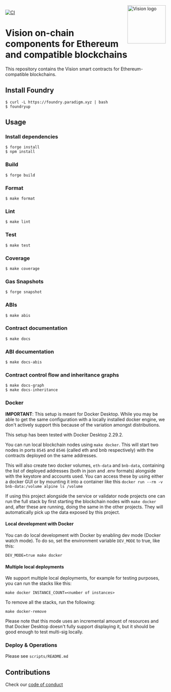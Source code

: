 <img src="https://raw.githubusercontent.com/vision-web3-foundation/ethereum-contracts/img/vision-logo-full.svg" alt="Vision logo" align="right" width="120" />

[![CI](https://github.com/vision-web3-foundation/ethereum-contracts/actions/workflows/ci.yaml/badge.svg)](https://github.com/vision-web3-foundation/ethereum-contracts/actions/workflows/ci.yaml) 

# Vision on-chain components for Ethereum and compatible blockchains

This repository contains the Vision smart contracts for Ethereum-compatible
blockchains.

## Install Foundry 
```shell
$ curl -L https://foundry.paradigm.xyz | bash
$ foundryup
```

## Usage

### Install dependencies

```shell
$ forge install
$ npm install
```

### Build

```shell
$ forge build
```

### Format

```shell
$ make format
```

### Lint

```shell
$ make lint
```

### Test

```shell
$ make test
```

### Coverage

```shell
$ make coverage
```

### Gas Snapshots

```shell
$ forge snapshot
```

### ABIs

```shell
$ make abis
```

### Contract documentation

```shell
$ make docs
```

### ABI documentation

```shell
$ make docs-abis
```

### Contract control flow and inheritance graphs

```shell
$ make docs-graph
$ make docs-inheritance
```

### Docker

**IMPORTANT**: This setup is meant for Docker Desktop. While you may be able to get the same configuration with a locally installed docker engine, we don't actively support this because of the variation amongst distributions.

This setup has been tested with Docker Desktop 2.29.2.

You can run local blockchain nodes using `make docker`. This will start two nodes in ports `8545` and `8546` (called eth and bnb respectively) with the contracts deployed on the same addresses.

This will also create two docker volumes, `eth-data` and `bnb-data`, containing the list of deployed addresses (both in json and .env formats) alongside with the keystore and accounts used. You can access these by using either a docker GUI or by mounting it into a container like this `docker run --rm -v bnb-data:/volume alpine ls /volume`

If using this project alongside the service or validator node projects one can run the full stack by first starting the blockchain nodes with `make docker` and, after these are running, doing the same in the other projects. They will automatically pick up the data exposed by this project.

#### Local development with Docker

You can do local development with Docker by enabling dev mode (Docker watch mode). To do so, set the environment variable `DEV_MODE` to true, like this:

`DEV_MODE=true make docker`

#### Multiple local deployments

We support multiple local deployments, for example for testing purposes, you can run the stacks like this:

`make docker INSTANCE_COUNT=<number of instances>`

To remove all the stacks, run the following:

`make docker-remove`

Please note that this mode uses an incremental amount of resources and that Docker Desktop doesn't fully support displaying it, but it should be good enough to test multi-sig locally.

### Deploy & Operations

Please see ```scripts/README.md```

## Contributions

Check our [code of conduct](CODE_OF_CONDUCT.md)
